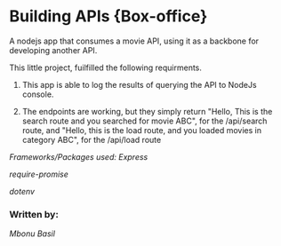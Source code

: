 # Building APIs {Box-office}

A nodejs app that consumes a movie API, using it as a backbone for developing another API.

This little project, fuilfilled the following requirments.

1. This app is able to log the results of querying the API to NodeJs console.

2. The endpoints are working, but they simply return "Hello, This is the search route and you searched for movie ABC", for the /api/search route, and "Hello, this is the load route, and you loaded movies in category ABC", for the /api/load route


*Frameworks/Packages used:*
_Express_

_require-promise_

_dotenv_


### Written by:
_Mbonu Basil_
